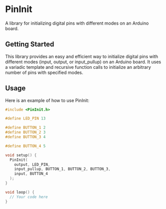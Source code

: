 # PinInit

A library for initializing digital pins with different modes on an Arduino board.

## Getting Started

This library provides an easy and efficient way to initialize digital pins with different modes (input, output, or input_pullup) on an Arduino board. It uses a variadic template and recursive function calls to initialize an arbitrary number of pins with specified modes.

## Usage

Here is an example of how to use PinInit:

``` C++
#include <PinInit.h>

#define LED_PIN 13

#define BUTTON_1 2
#define BUTTON_2 3
#define BUTTON_3 4

#define BUTTON_4 5

void setup() {
  PinInit(
    output, LED_PIN,
    input_pullup, BUTTON_1, BUTTON_2, BUTTON_3,
    input, BUTTON_4
  );
}

void loop() {
  // Your code here
}
```
